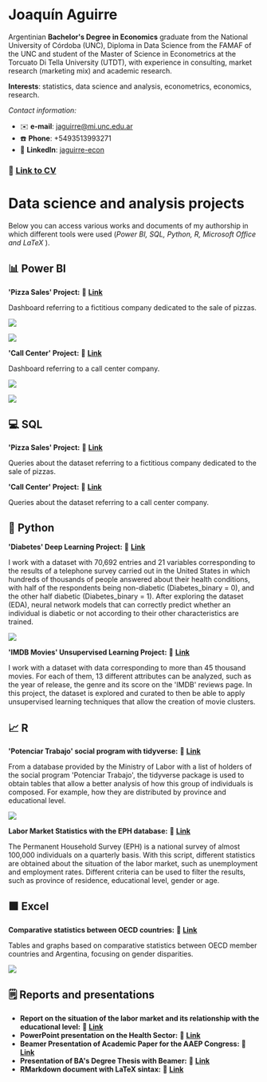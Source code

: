 # Joaquín Aguirre

Argentinian **Bachelor's Degree in Economics** graduate from the National University of Córdoba (UNC), Diploma in Data Science from the FAMAF of the UNC and student of the Master of Science in Econometrics at the Torcuato Di Tella University (UTDT), with experience in consulting, market research (marketing mix) and academic research.

**Interests**: statistics, data science and analysis, econometrics, economics, research.

*Contact information:*
- ✉️ **e-mail**: jaguirre@mi.unc.edu.ar
- ☎️ **Phone**: +5493513993271
- 🔗 **LinkedIn**: [jaguirre-econ](https://www.linkedin.com/in/jaguirre-econ/?locale=en_US)

### 📄 [Link to CV](https://github.com/jaguirre-econ/profile/blob/main/CV%20-%20Joaqu%C3%ADn%20Aguirre%20(en).pdf)

# Data science and analysis projects

Below you can access various works and documents of my authorship in which different tools were used (*Power BI, SQL, Python, R, Microsoft Office and LaTeX* ).

## 📊 Power BI 

**'Pizza Sales' Project:** 🔗 [**Link**](https://github.com/jaguirre-econ/Proyectos-Ciencia-de-Datos/blob/main/Pizza%20Sales%20Report.pbix)

Dashboard referring to a fictitious company dedicated to the sale of pizzas.

![](images/bi_report_1.png)

![](images/bi_report_2.png)

**'Call Center' Project:** 🔗 [**Link**](https://github.com/jaguirre-econ/Proyectos-Ciencia-de-Datos/blob/main/Call%20Center%20Report.pbix)

Dashboard referring to a call center company.

![](images/bi_report_3.png)

![](images/bi_report_4.png)

## 💻 SQL

**'Pizza Sales' Project:** 🔗 [**Link**](https://popsql.com/queries/-No2jud0rfRSZx59qnY9/pizza-sales?access_token=acc344688452e7b505fcfa84a59185ef)

Queries about the dataset referring to a fictitious company dedicated to the sale of pizzas.

**'Call Center' Project:** 🔗 [**Link**](https://popsql.com/queries/-NobXtad2CbNQI9Jftxr/call-centers?access_token=8c44159acf10f3fcb899148b90a341ce)

Queries about the dataset referring to a call center company.

## 🐍 Python 

**'Diabetes' Deep Learning Project:** 🔗 [**Link**](https://github.com/jaguirre-econ/Proyectos-Ciencia-de-Datos/blob/main/Deep_Learning_Diabetes.ipynb)

I work with a dataset with 70,692 entries and 21 variables corresponding to the results of a telephone survey carried out in the United States in which hundreds of thousands of people answered about their health conditions, with half of the respondents being non-diabetic (Diabetes_binary = 0), and the other half diabetic (Diabetes_binary = 1). After exploring the dataset (EDA), neural network models that can correctly predict whether an individual is diabetic or not according to their other characteristics are trained.

![](images/graph_deep_learning.png)

**'IMDB Movies' Unsupervised Learning Project:** 🔗 [**Link**](https://github.com/jaguirre-econ/Proyectos-Ciencia-de-Datos/blob/main/Non_Supervised_Movies.ipynb)

I work with a dataset with data corresponding to more than 45 thousand movies. For each of them, 13 different attributes can be analyzed, such as the year of release, the genre and its score on the 'IMDB' reviews page. In this project, the dataset is explored and curated to then be able to apply unsupervised learning techniques that allow the creation of movie clusters.

## 📈 R

**'Potenciar Trabajo' social program with tidyverse:** 🔗 [**Link**](https://github.com/jaguirre-econ/Proyectos-Ciencia-de-Datos/blob/main/pot_trabajo.R)

From a database provided by the Ministry of Labor with a list of holders of the social program 'Potenciar Trabajo', the tidyverse package is used to obtain tables that allow a better analysis of how this group of individuals is composed. For example, how they are distributed by province and educational level.

![](images/pot_trabajo.png)

**Labor Market Statistics with the EPH database:** 🔗 [**Link**](https://github.com/jaguirre-econ/Proyectos-Ciencia-de-Datos/blob/main/merc_lab.R)

The Permanent Household Survey (EPH) is a national survey of almost 100,000 individuals on a quarterly basis. With this script, different statistics are obtained about the situation of the labor market, such as unemployment and employment rates. Different criteria can be used to filter the results, such as province of residence, educational level, gender or age.

## 🟩 Excel

**Comparative statistics between OECD countries:** 🔗 [**Link**](https://github.com/jaguirre-econ/Proyectos-Ciencia-de-Datos/blob/main/Gr%C3%A1ficos%20OCDE.xlsx)

Tables and graphs based on comparative statistics between OECD member countries and Argentina, focusing on gender disparities.

![](images/graph_excel.png)

## 🗒️ Reports and presentations

- **Report on the situation of the labor market and its relationship with the educational level:** 🔗 [**Link**](https://github.com/jaguirre-econ/Proyectos-Ciencia-de-Datos/blob/main/2023-07%20DR%20-%20Mercado%20Laboral%20y%20Educaci%C3%B3n%20Superior.pdf)
- **PowerPoint presentation on the Health Sector:** 🔗 [**Link**](https://github.com/jaguirre-econ/Proyectos-Ciencia-de-Datos/blob/main/IERAL%20-%20Salud%202021%20al%20I%2023.pdf)
- **Beamer Presentation of Academic Paper for the AAEP Congress:** 🔗 [**Link**](https://github.com/jaguirre-econ/Proyectos-Ciencia-de-Datos/blob/main/AAEP_57_Slides_Rezk.pdf)
- **Presentation of BA's Degree Thesis with Beamer:** 🔗 [**Link**](https://github.com/jaguirre-econ/Proyectos-Ciencia-de-Datos/blob/main/Presentaci%C3%B3n_Trabajo_Final.pdf)
- **RMarkdown document with LaTeX sintax:** 🔗 [**Link**](https://github.com/jaguirre-econ/Proyectos-Ciencia-de-Datos/blob/main/Gu%C3%ADa%20de%20Ejercicios%20de%20Econometr%C3%ADa%20II%20en%20RMarkdown.pdf)



